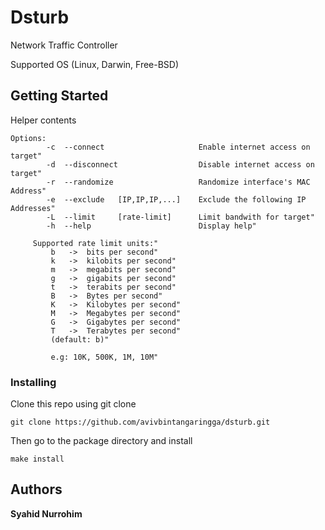 # Dsturb
Network Traffic Controller

Supported OS (Linux, Darwin, Free-BSD)
## Getting Started
Helper contents
    
	Options:
            -c  --connect                     Enable internet access on target"
            -d  --disconnect                  Disable internet access on target"
            -r  --randomize                   Randomize interface's MAC Address"
            -e  --exclude   [IP,IP,IP,...]    Exclude the following IP Addresses"
            -L  --limit     [rate-limit]      Limit bandwith for target"
            -h  --help                        Display help"
    
         Supported rate limit units:"
             b   ->  bits per second"
             k   ->  kilobits per second"
             m   ->  megabits per second"
             g   ->  gigabits per second"
             t   ->  terabits per second"
             B   ->  Bytes per second"
             K   ->  Kilobytes per second"
             M   ->  Megabytes per second"
             G   ->  Gigabytes per second"
             T   ->  Terabytes per second"
             (default: b)"
    
             e.g: 10K, 500K, 1M, 10M"
### Installing
Clone this repo using git clone
```
git clone https://github.com/avivbintangaringga/dsturb.git
```
Then go to the package directory and install
```
make install
```
## Authors
**Syahid Nurrohim**

